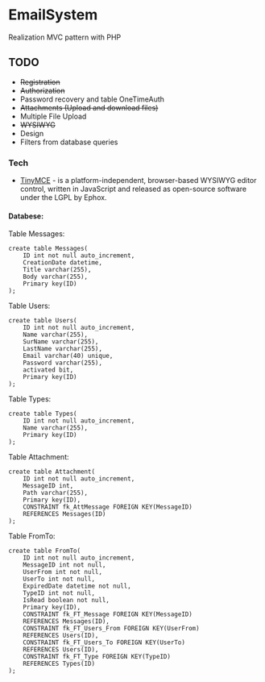 ﻿# EmailSystem

Realization MVC pattern with PHP

## TODO
- ~~Registration~~
- ~~Authorization~~
- Password recovery and table OneTimeAuth
- ~~Attachments (Upload and download files)~~
- Multiple File Upload
- ~~WYSIWYG~~
- Design
- Filters from database queries

### Tech
* [TinyMCE](https://www.tinymce.com/) - is a platform-independent, browser-based WYSIWYG editor control, written in JavaScript and released as open-source software under the LGPL by Ephox.

#### Databese:
Table Messages:
```mysql
create table Messages(
	ID int not null auto_increment,
	CreationDate datetime,
	Title varchar(255),
	Body varchar(255),
	Primary key(ID)
);
```
Table Users:
```mysql
create table Users(
	ID int not null auto_increment,
	Name varchar(255),
	SurName varchar(255),
	LastName varchar(255),
	Email varchar(40) unique,
	Password varchar(255),
	activated bit,
	Primary key(ID)
);
```
Table Types:
```mysql
create table Types(
	ID int not null auto_increment,
	Name varchar(255),
	Primary key(ID)
);
```
Table Attachment:
```mysql
create table Attachment( 
	ID int not null auto_increment, 
	MessageID int, 
	Path varchar(255), 
	Primary key(ID), 
	CONSTRAINT fk_AttMessage FOREIGN KEY(MessageID)
	REFERENCES Messages(ID)
);
```
Table FromTo:
```mysql
create table FromTo(
	ID int not null auto_increment,
	MessageID int not null,
	UserFrom int not null,
	UserTo int not null,
	ExpiredDate datetime not null,
	TypeID int not null,
	IsRead boolean not null,
	Primary key(ID),    
	CONSTRAINT fk_FT_Message FOREIGN KEY(MessageID)
	REFERENCES Messages(ID),
	CONSTRAINT fk_FT_Users_From FOREIGN KEY(UserFrom)
	REFERENCES Users(ID),
	CONSTRAINT fk_FT_Users_To FOREIGN KEY(UserTo)
	REFERENCES Users(ID),
	CONSTRAINT fk_FT_Type FOREIGN KEY(TypeID)
	REFERENCES Types(ID)
);
```